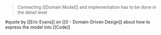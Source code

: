 > Connecting [[Domain Model]] and implementation has to be done in the detail level

#quote by [[Eric Evans]] on [[0 - Domain-Driven Design]] about how to express the model into [[Code]]